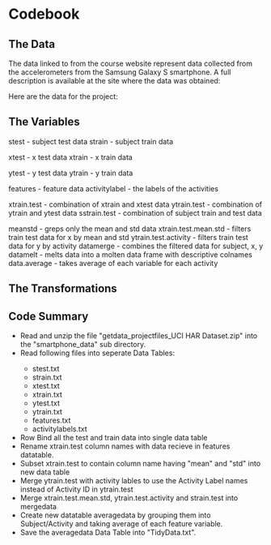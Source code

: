 <h1> Codebook </h1>

<h2> The Data </h2>

The data linked to from the course website represent data collected from the accelerometers from the Samsung Galaxy S smartphone. A full description is available at the site where the data was obtained: 

[](http://archive.ics.uci.edu/ml/datasets/Human+Activity+Recognition+Using+Smartphones)

Here are the data for the project: 

[](https://d396qusza40orc.cloudfront.net/getdata%2Fprojectfiles%2FUCI%20HAR%20Dataset.zip)

<h2> The Variables </h2>

stest - subject test data
strain - subject train data

xtest - x test data
xtrain - x train data

ytest - y test data
ytrain - y train data

features - feature data
activitylabel - the labels of the activities

xtrain.test - combination of xtrain and xtest data
ytrain.test - combination of ytrain and ytest data
sstrain.test - combination of subject train and test data

meanstd - greps only the mean and std data
xtrain.test.mean.std - filters train test data for x by mean and std
ytrain.test.activity - filters train test data for y by activity
datamerge - combines the filtered data for subject, x, y 
datamelt - melts data into a molten data frame with descriptive colnames
data.average - takes average of each variable for each activity

<h2> The Transformations </h2>


<h2>Code Summary</h2>

<ul>
<li>Read and unzip the file "getdata_projectfiles_UCI HAR Dataset.zip" into the "smartphone_data" sub directory.</li>
<li>Read following files into seperate Data Tables:</li>
<ul>
	<li>stest.txt</li>
	<li>strain.txt</li>
	<li>xtest.txt</li>
	<li>xtrain.txt</li>
	<li>ytest.txt</li>
	<li>ytrain.txt</li>
	<li>features.txt</li>
	<li>activitylabels.txt</li>
</ul>
<li>Row Bind all the test and train data into single data table </li>
<li>Rename xtrain.test column names with data recieve in features datatable.</li>
<li>Subset xtrain.test to contain column name having "mean" and "std" into new data table </li>
<li>Merge ytrain.test with activity lables to use the Activity Label names instead of Activity ID in ytrain.test</li>
<li>Merge xtrain.test.mean.std, ytrain.test.activity and strain.test into mergedata</li>
<li>Create new datatable averagedata by grouping them into Subject/Activity and taking average of each feature variable.</li>
<li>Save the averagedata Data Table into "TidyData.txt".</li>
</ul>

